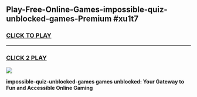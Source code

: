 
## Play-Free-Online-Games-impossible-quiz-unblocked-games-Premium #xu1t7
<h3>
<a href="https://premium.freeplayer.one?title=impossible-quiz-unblocked-games&ref=8M">CLICK TO PLAY</a></h3>
<hr>

<h3>
<a href="https://premium.freeplayer.one?title=impossible-quiz-unblocked-games&ref=8M">CLICK 2 PLAY</a>
  
</h3>

<a href="https://premium.freeplayer.one?title=impossible-quiz-unblocked-games&ref=8M"><img src="https://clearcache.store/games.png"></a>


**impossible-quiz-unblocked-games games unblocked: Your Gateway to Fun and Accessible Online Gaming**
